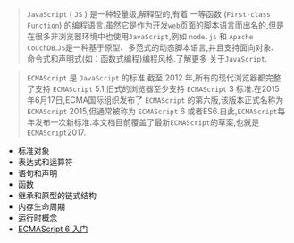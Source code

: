 > `JavaScript` ( `JS` ) 是一种轻量级,解释型的,有着 一等函数 (`First-class Function`) 的编程语言.虽然它是作为开发`web`页面的脚本语言而出名的,但是在很多非浏览器环境中也使用`JavaScript`,例如 `node.js` 和 `Apache` `CouchDB`.`JS`是一种基于原型、多范式的动态脚本语言,并且支持面向对象、命令式和声明式(如：函数式编程)编程风格.了解更多 关于`JavaScript`.

> `ECMAScript` 是 `JavaScript` 的标准.截至 2012 年,所有的现代浏览器都完整了支持  `ECMAScript` 5.1,旧式的浏览器至少支持 `ECMAScript` 3 标准.在2015年6月17日,ECMA国际组织发布了 `ECMAScript` 的第六版,该版本正式名称为`ECMAScript` 2015,但通常被称为 `ECMAScript` 6 或者ES6.自此,`ECMAScript`每年发布一次新标准.本文档目前覆盖了最新`ECMAScript`的草案,也就是`ECMAScript`2017.

- 标准对象
- 表达式和运算符
- 语句和声明
- 函数
- 继承和原型的链式结构
- 内存生命周期
- 运行时概念
- [ECMAScript 6 入门](http://es6.ruanyifeng.com/)
